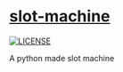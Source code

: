 # [slot-machine](https://github.com/viduxsh/slot-machine)

[![LICENSE](https://img.shields.io/badge/license-MIT-lightgrey.svg)](https://github.com/viduxsh/slot-machine/blob/main/LICENSE)

 A python made slot machine